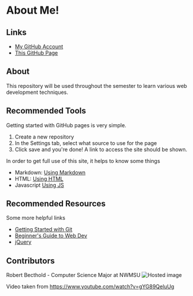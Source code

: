 # About Me!

## Links
- [My GitHub Account](https://github.com/AlexBecthold "to Github")
- [This GitHub Page](https://alexbecthold.github.io/aboutme/ "to GitHub Pages")

## About
This repository will be used throughout the semester to learn various web development techniques.

## Recommended Tools
Getting started with GitHub pages is very simple.
1. Create a new repository
1. In the Settings tab, select what source to use for the page
1. Click save and you're done!  A link to access the site should be shown.

In order to get full use of this site, it helps to know some things
- Markdown: [Using Markdown](https://www.markdownguide.org/)
- HTML: [Using HTML](https://www.w3schools.com/html/)
- Javascript [Using JS](https://developer.mozilla.org/en-US/docs/Web/JavaScript/Guide)

## Recommended Resources
Some more helpful links
- [Getting Started with Git](https://git-scm.com/book/en/v2/Getting-Started-Git-Basics "Getting Started with Git")
- [Beginner's Guide to Web Dev](https://devmountain.com/guides/learn-web-development "Web Dev Guide")
- [jQuery](http://jquery.com/ "jQuery")

## Contributors
Robert Becthold - Computer Science Major at NWMSU
![Hosted image](https://render.fineartamerica.com/images/rendered/default/greeting-card/images-medium-5/2-philadelphia-eagles-uniform-joe-hamilton.jpg?&targetx=-91&targety=0&imagewidth=882&imageheight=500&modelwidth=700&modelheight=500&backgroundcolor=063839&orientation=0 "Go Eagles!")

Video taken from https://www.youtube.com/watch?v=gYG89QeluUg